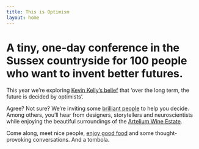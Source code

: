 ```yaml
---
title: This is Optimism
layout: home
---
```


# A tiny, one-day conference in the Sussex countryside for 100 people who want to invent better futures.

This year we’re exploring [Kevin Kelly’s belief](https://x.com/kevin2kelly/status/459723553642778624?lang=en-GB) that ‘over the long term, the future is decided by optimists’.

Agree? Not sure? We’re inviting some [brilliant people](/speakers) to help you decide. Among others, you’ll hear from designers, storytellers and neuroscientists while enjoying the beautiful surroundings of the [Artelium Wine Estate](/venue). 

Come along, meet nice people, [enjoy good food](/food) and some thought-provoking conversations. And a tombola.
